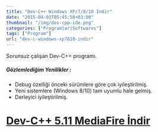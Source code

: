 ```yaml
---
title: "Dev-C++ Windows XP/7/8/10 İndir"
date: "2015-04-03T05:45:50+03:00"
thumbnail: "/img/dev-cpp-ide.png"
categories: ["Programlar|Softwares"]
tags: ["Program"]
url: "dev-c-windows-xp7810-indir"
---
```


Sorunsuz çalışan Dev-C++ programı.

##### Gözlemlediğim Yenilikler :

* Debug özelliği önceki sürümlere göre çok iyileştirilmiş.
* Yeni sistemlere (Windows 8/10) tam uyumlu hale gelmiş.
* Derleyici iyileştirilmiş.

# [Dev-C++ 5.11 MediaFire İndir](http://www.mediafire.com/download/ij1hfm9x8jiynz9/Dev-Cpp+5.11+TDM-GCC+4.9.2+Setup.exe)
